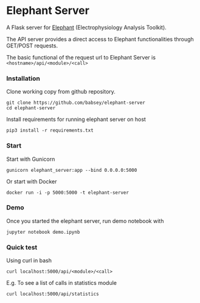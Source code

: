 # Elephant Server

A Flask server for [Elephant](https://github.com/NeuralEnsemble/elephant) (Electrophysiology Analysis Toolkit).

The API server provides a direct access to Elephant functionalities through GET/POST requests.

The basic functional of the request url to Elephant Server is `<hostname>/api/<module>/<call>`

### Installation

Clone working copy from github repository.

```
git clone https://github.com/babsey/elephant-server
cd elephant-server
```

Install requirements for running elephant server on host

```
pip3 install -r requirements.txt
```

### Start

Start with Gunicorn

```
gunicorn elephant_server:app --bind 0.0.0.0:5000
```

Or start with Docker

```
docker run -i -p 5000:5000 -t elephant-server
```

### Demo

Once you started the elephant server, run demo notebook with

```
jupyter notebook demo.ipynb
```

### Quick test

Using curl in bash

```
curl localhost:5000/api/<module>/<call>
```

E.g. To see a list of calls in statistics module

```
curl localhost:5000/api/statistics
```
